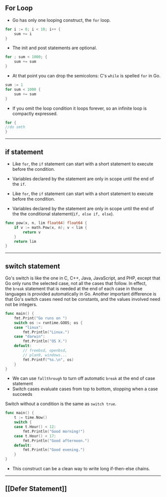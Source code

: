 ## For Loop
- Go has only one looping construct, the `for` loop.
``` Go
for i := 0; i < 10; i++ {
	sum += i
}
```
- The init and post statements are optional.
``` Go
for ; sum < 1000; {
	sum += sum
}
```
- At that point you can drop the semicolons: C's `while` is spelled `for` in Go.
``` Go
sum := 1
for sum < 1000 {
	sum += sum
}
```
- If you omit the loop condition it loops forever, so an infinite loop is compactly expressed.
```Go
for {
//do smth
}
```

<hr>

## if statement
- Like `for`, the `if` statement can start with a short statement to execute before the condition.
- Variables declared by the statement are only in scope until the end of the `if`.

- Like `for`, the `if` statement can start with a short statement to execute before the condition.
- Variables declared by the statement are only in scope until the end of the the conditional statement(`if, else if, else`).
```Go
func pow(x, n, lim float64) float64 {
	if v := math.Pow(x, n); v < lim {
		return v
	}
	return lim
}
```


<hr>

## switch statement
Go's switch is like the one in C, C++, Java, JavaScript, and PHP, except that Go only runs the selected case, not all the cases that follow. In effect, the `break` statement that is needed at the end of each case in those languages is provided automatically in Go. Another important difference is that Go's switch cases need not be constants, and the values involved need not be integers.

```Go
func main() {
	fmt.Print("Go runs on ")
	switch os := runtime.GOOS; os {
	case "linux":
		fmt.Println("Linux.")
	case "darwin":
		fmt.Println("OS X.")
	default:
		// freebsd, openbsd,
		// plan9, windows...
		fmt.Printf("%s.\n", os)
	}
}
```
- We can use `fallthrough` to turn off automatic `break` at the end of case statement 
- Switch cases evaluate cases from top to bottom, stopping when a case succeeds

Switch without a condition is the same as `switch true`.
```Go
func main() {
	t := time.Now()
	switch {
	case t.Hour() < 12:
		fmt.Println("Good morning!")
	case t.Hour() < 17:
		fmt.Println("Good afternoon.")
	default:
		fmt.Println("Good evening.")
	}
}
```
- This construct can be a clean way to write long if-then-else chains.

<hr>

## [[Defer Statement]]
